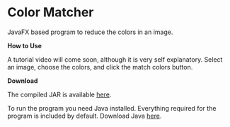 # Color Matcher
JavaFX based program to reduce the colors in an image.

**How to Use**

A tutorial video will come soon, although it is very self explanatory. Select an image, choose the colors, and click the match colors button.

**Download**

The compiled JAR is available [here](https://github.com/elanlb/color-matcher/tree/master/out/artifacts/color_matcher/color_matcher.jar).

To run the program you need Java installed. Everything required for the program is included by default. Download Java [here](https://java.com/en/download/).